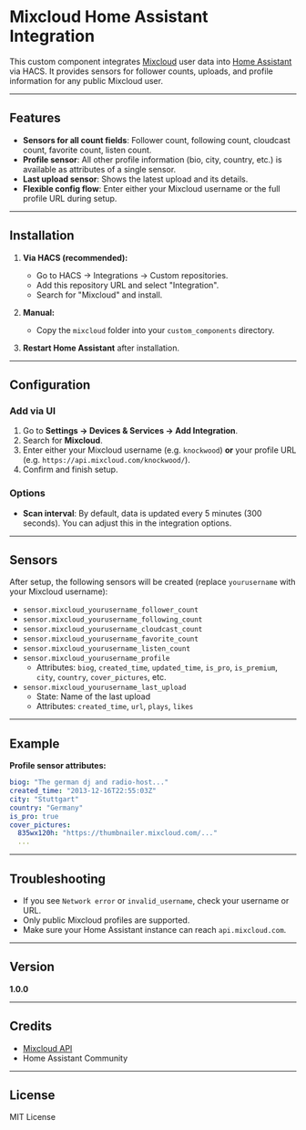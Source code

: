 # Mixcloud Home Assistant Integration


This custom component integrates [Mixcloud](https://www.mixcloud.com/) user data into [Home Assistant](https://www.home-assistant.io/) via HACS. It provides sensors for follower counts, uploads, and profile information for any public Mixcloud user.

---

## Features

- **Sensors for all count fields**: Follower count, following count, cloudcast count, favorite count, listen count.
- **Profile sensor**: All other profile information (bio, city, country, etc.) is available as attributes of a single sensor.
- **Last upload sensor**: Shows the latest upload and its details.
- **Flexible config flow**: Enter either your Mixcloud username or the full profile URL during setup.

---

## Installation

1. **Via HACS (recommended):**
   - Go to HACS → Integrations → Custom repositories.
   - Add this repository URL and select "Integration".
   - Search for "Mixcloud" and install.

2. **Manual:**
   - Copy the `mixcloud` folder into your `custom_components` directory.

3. **Restart Home Assistant** after installation.

---

## Configuration

### Add via UI

1. Go to **Settings → Devices & Services → Add Integration**.
2. Search for **Mixcloud**.
3. Enter either your Mixcloud username (e.g. `knockwood`) **or** your profile URL (e.g. `https://api.mixcloud.com/knockwood/`).
4. Confirm and finish setup.

### Options

- **Scan interval**: By default, data is updated every 5 minutes (300 seconds). You can adjust this in the integration options.

---

## Sensors

After setup, the following sensors will be created (replace `yourusername` with your Mixcloud username):

- `sensor.mixcloud_yourusername_follower_count`
- `sensor.mixcloud_yourusername_following_count`
- `sensor.mixcloud_yourusername_cloudcast_count`
- `sensor.mixcloud_yourusername_favorite_count`
- `sensor.mixcloud_yourusername_listen_count`
- `sensor.mixcloud_yourusername_profile`  
  - Attributes: `biog`, `created_time`, `updated_time`, `is_pro`, `is_premium`, `city`, `country`, `cover_pictures`, etc.
- `sensor.mixcloud_yourusername_last_upload`  
  - State: Name of the last upload  
  - Attributes: `created_time`, `url`, `plays`, `likes`

---

## Example

**Profile sensor attributes:**
```yaml
biog: "The german dj and radio-host..."
created_time: "2013-12-16T22:55:03Z"
city: "Stuttgart"
country: "Germany"
is_pro: true
cover_pictures:
  835wx120h: "https://thumbnailer.mixcloud.com/..."
  ...
```

---

## Troubleshooting

- If you see `Network error` or `invalid_username`, check your username or URL.
- Only public Mixcloud profiles are supported.
- Make sure your Home Assistant instance can reach `api.mixcloud.com`.

---

## Version

**1.0.0**

---

## Credits

- [Mixcloud API](https://www.mixcloud.com/developers/)
- Home Assistant Community

---

## License

MIT License